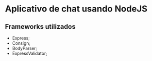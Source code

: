 # Aplicativo de chat usando NodeJS

## Frameworks utilizados

- Express;
- Consign;
- BodyParser;
- ExpressValidator;